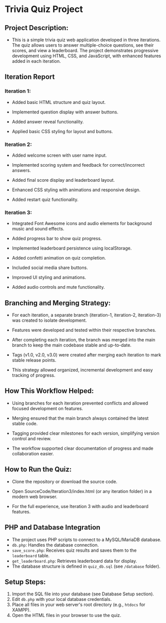 # Trivia Quiz Project

## Project Description:
- This is a simple trivia quiz web application developed in three iterations. The quiz allows users to answer multiple-choice questions, see their scores, and view a leaderboard. The project demonstrates progressive development using HTML, CSS, and JavaScript, with enhanced features added in each iteration.

## Iteration Report
### Iteration 1:

- Added basic HTML structure and quiz layout.

- Implemented question display with answer buttons.

- Added answer reveal functionality.

- Applied basic CSS styling for layout and buttons.

### Iteration 2:

- Added welcome screen with user name input.

- Implemented scoring system and feedback for correct/incorrect answers.

- Added final score display and leaderboard layout.

- Enhanced CSS styling with animations and responsive design.

- Added restart quiz functionality.

### Iteration 3:

- Integrated Font Awesome icons and audio elements for background music and sound effects.

- Added progress bar to show quiz progress.

- Implemented leaderboard persistence using localStorage.

- Added confetti animation on quiz completion.

- Included social media share buttons.

- Improved UI styling and animations.

- Added audio controls and mute functionality.

## Branching and Merging Strategy:

- For each iteration, a separate branch (iteration-1, iteration-2, iteration-3) was created to isolate development.

- Features were developed and tested within their respective branches.

- After completing each iteration, the branch was merged into the main branch to keep the main codebase stable and up-to-date.

- Tags (v1.0, v2.0, v3.0) were created after merging each iteration to mark stable release points.

- This strategy allowed organized, incremental development and easy tracking of progress.

## How This Workflow Helped:

- Using branches for each iteration prevented conflicts and allowed focused development on features.

- Merging ensured that the main branch always contained the latest stable code.

- Tagging provided clear milestones for each version, simplifying version control and review.

- The workflow supported clear documentation of progress and made collaboration easier.

## How to Run the Quiz:

- Clone the repository or download the source code.

- Open SourceCode/Iteration3/index.html (or any iteration folder) in a modern web browser.

- For the full experience, use Iteration 3 with audio and leaderboard features.

## PHP and Database Integration
- The project uses PHP scripts to connect to a MySQL/MariaDB database.
- `db.php`: Handles the database connection.
- `save_score.php`: Receives quiz results and saves them to the `leaderboard` table.
- `get_leaderboard.php`: Retrieves leaderboard data for display.
- The database structure is defined in `quiz_db.sql` (see `/database` folder).

## Setup Steps:
1. Import the SQL file into your database (see Database Setup section).
2. Edit `db.php` with your local database credentials.
3. Place all files in your web server's root directory (e.g., `htdocs` for XAMPP).
4. Open the HTML files in your browser to use the quiz.



